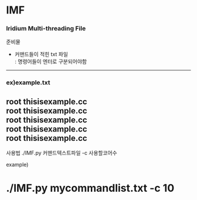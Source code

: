 # IMF
### Iridium Multi-threading File

준비물
- 커맨드들이 적힌 txt 파일  
: 명령어들이 엔터로 구분되어야함
------------------------------------------------------
### ex)example.txt 
root thisisexample.cc  
root thisisexample.cc  
root thisisexample.cc  
root thisisexample.cc  
root thisisexample.cc  
------------------------------------------------------


사용법
./IMF.py 커맨드텍스트파일 -c 사용할코어수


example)
# ./IMF.py mycommandlist.txt -c 10
